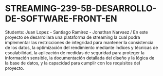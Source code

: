 # STREAMING-239-5B-DESARROLLO-DE-SOFTWARE-FRONT-EN
Students: Juan Lopez - Santiago Ramirez - Jonathan Narvaez / 
 En este proyecto se desarrollara una plataforma de streaming la cual podra implementar  las restricciones de integridad para mantener la consistencia de los datos, la optimización del rendimiento mediante índices y técnicas de escalabilidad, la aplicación de medidas de seguridad para proteger la información sensible, la documentación detallada del diseño y la lógica de la base de datos, y la capacidad para cumplir con los requisitos del proyecto.
